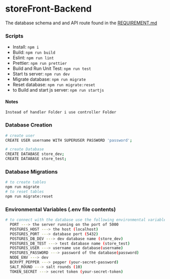 # storeFront-Backend

The database schema and and API route found in the [REQUIREMENT.md](REQUIREMENTS.md)

### Scripts

-   Install: `npm i`
-   Build: `npm run build`
-   Eslint: `npm run lint`
-   Prettier: `npm run prettier`
-   Build and Run Unit Test: `npm run test`
-   Start ts server: `npm run dev`
-   Migrate database: `npm run migrate`
-   Reset database: `npm run migrate:reset`
-   to Build and start js server: `npm run startjs`

#### Notes

    Instead of handler Folder i use controller Folder

### Database Creation

```sh
# create user
CREATE USER username WITH SUPERUSER PASSWORD 'password';

# create Database
CREATE DATABASE store_dev;
CREATE DATABASE store_test;
```

### Database Migrations

```sh
# to create tables
npm run migrate
# to reset tables
npm run migrate:reset
```

### Environmental Variables (.env file contents)

```sh
# to connect with the database use the following environmental variables
  PORT ---> the server running on the port of 5000
  POSTGRES_HOST ---> the host (localhost)
  POSTGRES_PORT ---> database port (5432)
  POSTGRES_DB_DEV ---> dev database name (store_dev)
  POSTGRES_DB_TEST ---> test database name (store_test)
  POSTGRES_USER ---> username use database(username)
  POSTGRES_PASSWORD ---> password of the database(password)
  NODE_ENV ---> dev
  BCRYPT_PEPPER ---> pepper (your-secret-password)
  SALT_ROUND ---> salt rounds (10)
  TOKEN_SECRET ---> secret token (your-secret-token)

```
